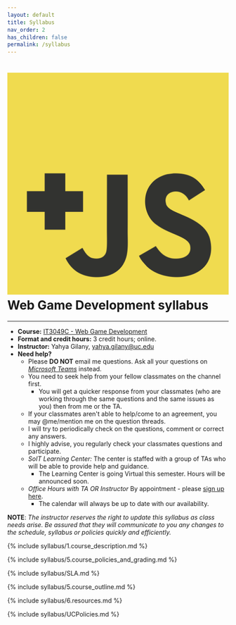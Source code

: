 ```yaml
---
layout: default
title: Syllabus
nav_order: 2
has_children: false
permalink: /syllabus
---
```


# <img src="assets/images/logo.svg" alt="class logo" class="logo"/> Web Game Development syllabus
*** ***

* **Course:** [IT3049C - Web Game Development](#)
* **Format and credit hours:** 3 credit hours; online.
* **Instructor:** Yahya Gilany, [yahya.gilany@uc.edu](mailto:yahya.gilany@uc.edu)
* **Need help?**
    * Please **DO NOT** email me questions. Ask all your questions on *[Microsoft Teams](https://teams.microsoft.com/l/channel/19%3a9625b48800f04fca8a1ed30af6f623e8%40thread.tacv2/%25F0%259F%2586%2598Help%2520-%2520Ask%2520your%2520classmates?groupId=de02290e-307d-4719-9cbc-e7d307fd2734&tenantId=f5222e6c-5fc6-48eb-8f03-73db18203b63)* instead.
    * You need to seek help from your fellow classmates on the channel first.
        * You will get a quicker response from your classmates (who are working through the same questions and the same issues as you) then from me or the TA.
    * If your classmates aren't able to help/come to an agreement, you may @me/mention me on the question threads.
    * I will try to periodically check on the questions, comment or correct any answers.
    * I highly advise, you regularly check your classmates questions and participate.
    * *SoIT Learning Center:* The center is staffed with a group of TAs who will be able to provide help and guidance.
        * The Learning Center is going Virtual this semester. Hours will be announced soon.
    * *Office Hours with TA OR Instructor* By appointment - please [sign up here](https://outlook.office365.com/owa/calendar/OfficeHours@mailuc.onmicrosoft.com/bookings/).
      * The calendar will always be up to date with our availability. 

**NOTE**: *The instructor reserves the right to update this syllabus as class needs arise. Be assured that they will communicate to you any changes to the schedule, syllabus or policies quickly and efficiently.*

{% include syllabus/1.course_description.md %}

{% include syllabus/5.course_policies_and_grading.md %}

{% include syllabus/SLA.md %}

{% include syllabus/5.course_outline.md %}

{% include syllabus/6.resources.md %}

{% include syllabus/UCPolicies.md %}